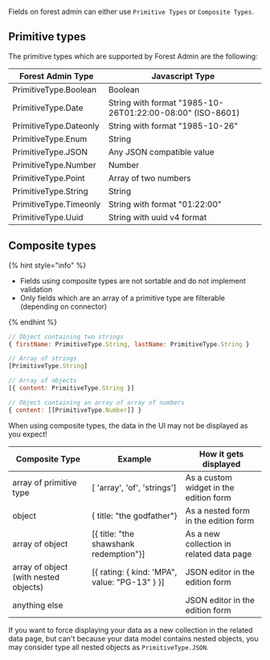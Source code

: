 Fields on forest admin can either use `Primitive Types` or `Composite Types`.

## Primitive types

The primitive types which are supported by Forest Admin are the following:

| Forest Admin Type      | Javascript Type                                           |
| ---------------------- | --------------------------------------------------------- |
| PrimitiveType.Boolean  | Boolean                                                   |
| PrimitiveType.Date     | String with format "1985-10-26T01:22:00-08:00" (ISO-8601) |
| PrimitiveType.Dateonly | String with format "1985-10-26"                           |
| PrimitiveType.Enum     | String                                                    |
| PrimitiveType.JSON     | Any JSON compatible value                                 |
| PrimitiveType.Number   | Number                                                    |
| PrimitiveType.Point    | Array of two numbers                                      |
| PrimitiveType.String   | String                                                    |
| PrimitiveType.Timeonly | String with format "01:22:00"                             |
| PrimitiveType.Uuid     | String with uuid v4 format                                |

## Composite types

{% hint style="info" %}

- Fields using composite types are not sortable and do not implement validation
- Only fields which are an array of a primitive type are filterable (depending on connector)

{% endhint %}

```javascript
// Object containing two strings
{ firstName: PrimitiveType.String, lastName: PrimitiveType.String }

// Array of strings
[PrimitiveType.String]

// Array of objects
[{ content: PrimitiveType.String }]

// Object containing an array of array of numbers
{ content: [[PrimitiveType.Number]] }
```

When using composite types, the data in the UI may not be displayed as you expect!

| Composite Type                        | Example                                       | How it gets displayed                    |
| ------------------------------------- | --------------------------------------------- | ---------------------------------------- |
| array of primitive type               | [ 'array', 'of', 'strings']                   | As a custom widget in the edition form   |
| object                                | { title: "the godfather"}                     | As a nested form in the edition form     |
| array of object                       | [{ title: "the shawshank redemption"}]        | As a new collection in related data page |
| array of object (with nested objects) | [{ rating: { kind: 'MPA", value: "PG-13" } }] | JSON editor in the edition form          |
| anything else                         |                                               | JSON editor in the edition form          |

If you want to force displaying your data as a new collection in the related data page, but can't because your data model contains nested objects, you may consider type all nested objects as `PrimitiveType.JSON`.
